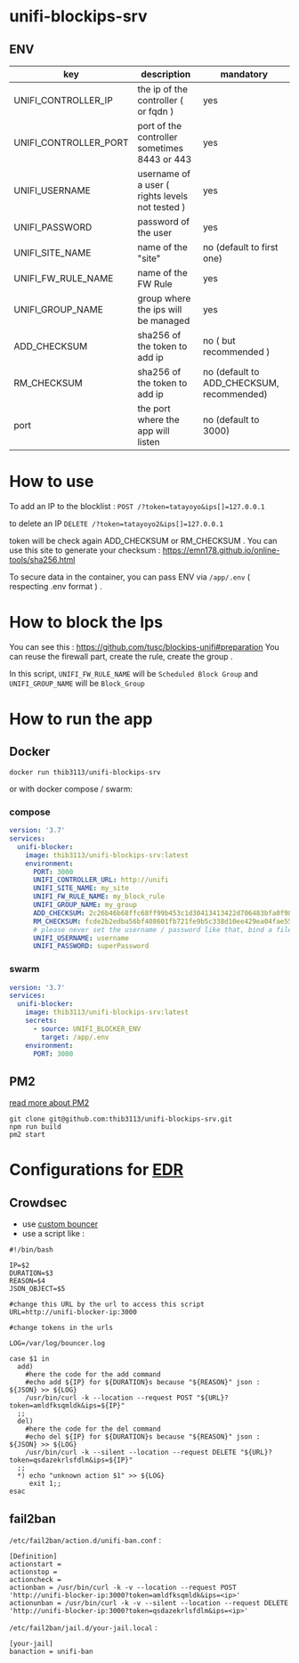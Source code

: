 # unifi-blockips-srv

## ENV

| key | description | mandatory |
|--|--|--
| UNIFI_CONTROLLER_IP | the ip of the controller ( or fqdn ) | yes
| UNIFI_CONTROLLER_PORT | port of the controller sometimes 8443 or 443| yes
| UNIFI_USERNAME | username of a user ( rights levels not tested ) | yes
| UNIFI_PASSWORD | password of the user | yes
| UNIFI_SITE_NAME | name of the "site" | no (default to first one)
| UNIFI_FW_RULE_NAME | name of the FW Rule | yes
| UNIFI_GROUP_NAME | group where the ips will be managed | yes
| ADD_CHECKSUM | sha256 of the token to add ip | no ( but recommended )
| RM_CHECKSUM | sha256 of the token to add ip | no (default to ADD_CHECKSUM, recommended)
| port | the port where the app will listen | no (default to 3000)


# How to use

To add an IP to the blocklist :
`POST /?token=tatayoyo&ips[]=127.0.0.1`

to delete an IP
`DELETE /?token=tatayoyo2&ips[]=127.0.0.1`

token will be check again ADD_CHECKSUM or RM_CHECKSUM . You can use this site to generate your checksum : https://emn178.github.io/online-tools/sha256.html

To secure data in the container, you can pass ENV via `/app/.env` ( respecting .env format ) .

# How to block the Ips
You can see this : https://github.com/tusc/blockips-unifi#preparation
You can reuse the firewall part, create the rule, create the group .

In this script, 
`UNIFI_FW_RULE_NAME` will be `Scheduled Block Group`
and
`UNIFI_GROUP_NAME` will be `Block_Group`

# How to run the app

## Docker
`docker run thib3113/unifi-blockips-srv`

or with docker compose / swarm: 

### compose
```yaml
version: '3.7'
services:
  unifi-blocker:
    image: thib3113/unifi-blockips-srv:latest
    environment:
      PORT: 3000
      UNIFI_CONTROLLER_URL: http://unifi
      UNIFI_SITE_NAME: my_site
      UNIFI_FW_RULE_NAME: my_block_rule
      UNIFI_GROUP_NAME: my_group
      ADD_CHECKSUM: 2c26b46b68ffc68ff99b453c1d30413413422d706483bfa0f98a5e886266e7ae
      RM_CHECKSUM: fcde2b2edba56bf408601fb721fe9b5c338d10ee429ea04fae5511b68fbf8fb9
      # please never set the username / password like that, bind a file to /.env with the variables
      UNIFI_USERNAME: username
      UNIFI_PASSWORD: superPassword
```

### swarm
```yaml
version: '3.7'
services:
  unifi-blocker:
    image: thib3113/unifi-blockips-srv:latest
    secrets:
      - source: UNIFI_BLOCKER_ENV
        target: /app/.env
    environment:
      PORT: 3000
```

## PM2

[read more about PM2](https://pm2.keymetrics.io/)

```shell
git clone git@github.com:thib3113/unifi-blockips-srv.git
npm run build
pm2 start
```

# Configurations for [EDR](https://en.wikipedia.org/wiki/Endpoint_detection_and_response)

## Crowdsec
 - use [custom bouncer](https://github.com/crowdsecurity/cs-custom-bouncer)
 - use a script like :
```shell
#!/bin/bash

IP=$2
DURATION=$3
REASON=$4
JSON_OBJECT=$5

#change this URL by the url to access this script
URL=http://unifi-blocker-ip:3000

#change tokens in the urls

LOG=/var/log/bouncer.log

case $1 in
  add)
    #here the code for the add command
    #echo add ${IP} for ${DURATION}s because "${REASON}" json : ${JSON} >> ${LOG}
    /usr/bin/curl -k --location --request POST "${URL}?token=amldfksqmldk&ips=${IP}"
  ;;
  del)
    #here the code for the del command
    #echo del ${IP} for ${DURATION}s because "${REASON}" json : ${JSON} >> ${LOG}
    /usr/bin/curl -k --silent --location --request DELETE "${URL}?token=qsdazekrlsfdlm&ips=${IP}"
  ;;
  *) echo "unknown action $1" >> ${LOG}
     exit 1;;
esac
```

## fail2ban

`/etc/fail2ban/action.d/unifi-ban.conf` :
```
[Definition]
actionstart =
actionstop =
actioncheck =
actionban = /usr/bin/curl -k -v --location --request POST 'http://unifi-blocker-ip:3000?token=amldfksqmldk&ips=<ip>'
actionunban = /usr/bin/curl -k -v --silent --location --request DELETE 'http://unifi-blocker-ip:3000?token=qsdazekrlsfdlm&ips=<ip>'
```

`/etc/fail2ban/jail.d/your-jail.local` :

```
[your-jail]
banaction = unifi-ban
```